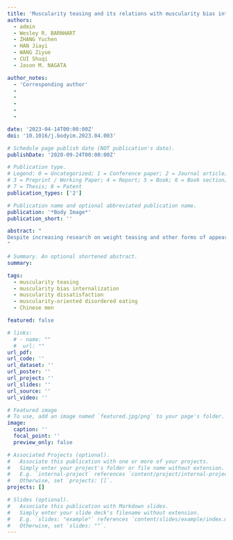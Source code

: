 ```yaml
---
title: 'Muscularity teasing and its relations with muscularity bias internalization, muscularity-oriented body dissatisfaction, and muscularity-oriented disordered eating in Chinese adult men'
authors:
  - admin
  - Wesley R. BARNHART
  - ZHANG Yuchen
  - HAN Jiayi
  - WANG Ziyue
  - CUI Shuqi
  - Jason M. NAGATA

author_notes:
  - 'Corresponding author'
  - 
  - 
  - 
  -
  - 

date: '2023-04-14T00:00:00Z'
doi: '10.1016/j.bodyim.2023.04.003'

# Schedule page publish date (NOT publication's date).
publishDate: '2020-09-24T00:00:00Z'

# Publication type.
# Legend: 0 = Uncategorized; 1 = Conference paper; 2 = Journal article;
# 3 = Preprint / Working Paper; 4 = Report; 5 = Book; 6 = Book section;
# 7 = Thesis; 8 = Patent
publication_types: ['2']

# Publication name and optional abbreviated publication name.
publication: '*Body Image*'
publication_short: ''

abstract: "
Despite increasing research on weight teasing and other forms of appearance teasing, muscularity teasing, which occurs when an individual is victimized due to low muscularity, has not yet received research attention. Given the solid evidence of relations between weight teasing and thinness-oriented body dissatisfaction and disordered eating, this study aimed to tap into muscularity teasing and examine associations with muscularity-oriented body dissatisfaction and muscularity-oriented disordered eating (e.g., rigid dietary rules for enhancing muscularity). A sample of 500 Chinese men, aged 18 – 62 years, were recruited online, and they competed questionnaires assessing muscularity teasing, muscularity bias internalization, muscularity dissatisfaction, and muscularity-oriented disordered eating. Correlation analyses showed that muscularity teasing was significantly related to muscularity bias internalization (*r* = 0.55, *p* < .001), muscularity-oriented body dissatisfaction (*r* = 0.50, *p* < .001), and muscularity-oriented disordered eating (*r* = 0.38, *p* < .001). Structural equation modelling indicated that muscularity bias internalization and muscularity-oriented body dissatisfaction, as concurrent mediators, fully mediated the relationships between muscularity teasing and muscularity-oriented disordered eating. Findings extend existing knowledge in appearance teasing research to encompass muscularity teasing in order to better understand the etiology of muscularity-oriented body dissatisfaction and muscularity-oriented disordered eating in adult men. 
"

# Summary. An optional shortened abstract.
summary: 

tags:
  - muscularity teasing
  - muscularity bias internalization
  - muscularity dissatisfaction
  - muscularity-oriented disordered eating
  - Chinese men

featured: false

# links:
  # - name: ""
  #  url: ""
url_pdf: 
url_code: ''
url_dataset: ''
url_poster: ''
url_project: ''
url_slides: ''
url_source: ''
url_video: ''

# Featured image
# To use, add an image named `featured.jpg/png` to your page's folder.
image:
  caption: ''
  focal_point: ''
  preview_only: false

# Associated Projects (optional).
#   Associate this publication with one or more of your projects.
#   Simply enter your project's folder or file name without extension.
#   E.g. `internal-project` references `content/project/internal-project/index.md`.
#   Otherwise, set `projects: []`.
projects: []

# Slides (optional).
#   Associate this publication with Markdown slides.
#   Simply enter your slide deck's filename without extension.
#   E.g. `slides: "example"` references `content/slides/example/index.md`.
#   Otherwise, set `slides: ""`.
---
```

